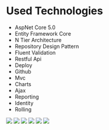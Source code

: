<h1>Used Technologies</h1>
<ul>
<li >AspNet Core 5.0</li>
<li >Entity Framework Core</li>
<li >N Tier Architecture</li>
<li >Repository Design Pattern</li>
<li >Fluent Validation</li>
<li >Restful Api</li>
<li >Deploy</li>
<li >Github</li>
<li >Mvc</li>
<li >Charts</li>
<li >Ajax</li>
<li >Reporting</li>
<li >Identity</li>
<li >Rolling</li>

</ul> 
<img src="https://i.hizliresim.com/r0l4q5z.PNG"/>
<img src="https://i.hizliresim.com/2n8xohb.PNG"/>
<img src="https://i.hizliresim.com/jorwjwk.PNG"/>
<img src="https://i.hizliresim.com/6jqw70t.PNG"/>
<img src="https://i.hizliresim.com/snstbwy.PNG"/>
<img src="https://i.hizliresim.com/f953fza.PNG"/>





























